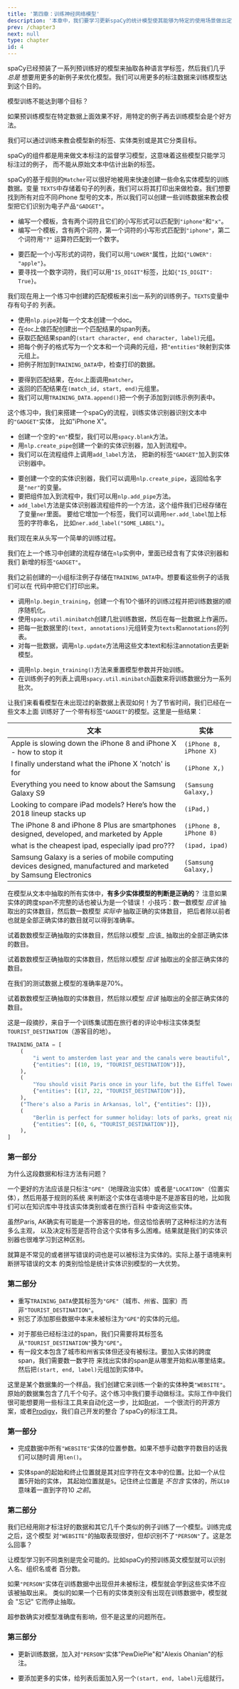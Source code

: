 ```yaml
---
title: '第四章：训练神经网络模型'
description: '本章中，我们要学习更新spaCy的统计模型使其能够为特定的使用场景做出定制化。一个例子是我们想要在网络上的评论中抽取一种新的实体。我们将会学到如何从头编码自己的模型训练流程，了解模型训练的基本工作原理，以及一些技巧使得我们自己的定制化自然语言处理项目能够更加成功。'
prev: /chapter3
next: null
type: chapter
id: 4
---
```


<exercise id="1" title="训练和更新模型" type="slides,video">

<slides source="chapter4_01_training-updating-models" start="35:02" end="38:495">
</slides>

</exercise>

<exercise id="2" title="模型训练的目的">

spaCy已经预装了一系列预训练好的模型来抽取各种语言学标签，然后我们几乎 _总是_
想要用更多的新例子来优化模型。我们可以用更多的标注数据来训练模型达到这个目的。

模型训练不能达到哪个目标？

<choice>

<opt text="改进特定数据上面的准确度。">

如果预训练模型在特定数据上面效果不好，用特定的例子再去训练模型会是个好方法。

</opt>

<opt text="学习新的分类目标。">

我们可以通过训练来教会模型新的标签、实体类别或是其它分类目标。

</opt>

<opt text="在未标注数据中做模式发现。" correct="true">

spaCy的组件都是用来做文本标注的监督学习模型，这意味着这些模型只能学习标注过的例子，
而不能从原始文本中估计出新的标签。

</opt>

</choice>

</exercise>

<exercise id="3" title="创建训练数据(1)">

spaCy的基于规则的`Matcher`可以很好地被用来快速创建一些命名实体模型的训练数据。变量
`TEXTS`中存储着句子的列表，我们可以将其打印出来做检查。我们想要找到所有对应不同iPhone
型号的文本，所以我们可以创建一些训练数据来教会模型把它们识别为电子产品`"GADGET"`。

- 编写一个模板，含有两个词符且它们的小写形式可以匹配到`"iphone"`和`"x"`。
- 编写一个模板，含有两个词符，第一个词符的小写形式匹配到`"iphone"`，第二个词符用`"?"`
  运算符匹配到一个数字。

<codeblock id="04_03">

- 要匹配一个小写形式的词符，我们可以用`"LOWER"`属性，比如`{"LOWER": "apple"}`。
- 要寻找一个数字词符，我们可以用`"IS_DIGIT"`标签，比如`{"IS_DIGIT": True}`。

</codeblock>

</exercise>

<exercise id="4" title="创建训练数据(2)">

我们现在用上一个练习中创建的匹配模板来引出一系列的训练例子。`TEXTS`变量中存有句子的
列表。

- 使用`nlp.pipe`对每一个文本创建一个doc。
- 在`doc`上做匹配创建出一个匹配结果的span列表。
- 获取匹配结果span的`(start character, end character, label)`元组。
- 把每个例子的格式写为一个文本和一个词典的元组，把`"entities"`映射到实体元组上。
- 把例子附加到`TRAINING_DATA`中，检查打印的数据。

<codeblock id="04_04">

- 要得到匹配结果，在`doc`上面调用`matcher`。
- 返回的匹配结果在`(match_id, start, end)`元组里。
- 我们可以用`TRAINING_DATA.append()`把一个例子添加到训练示例列表中。

</codeblock>

</exercise>

<exercise id="5" title="模型训练过程" type="slides,video">

<slides source="chapter4_02_training-loop" start="39:00" end="42:25">
</slides>

</exercise>

<exercise id="6" title="设置流程">

这个练习中，我们来搭建一个spaCy的流程，训练实体识别器识别文本中的`"GADGET"`实体，
比如"iPhone X"。

- 创建一个空的`"en"`模型，我们可以用`spacy.blank`方法。
- 用`nlp.create_pipe`创建一个新的实体识别器，加入到流程中。
- 我们可以在流程组件上调用`add_label`方法， 把新的标签`"GADGET"`加入到实体识别器中。

<codeblock id="04_06">

- 要创建一个空的实体识别器，我们可以调用`nlp.create_pipe`，返回给名字是`"ner"`的变量。
- 要把组件加入到流程中，我们可以用`nlp.add_pipe`方法。
- `add_label`方法是实体识别器流程组件的一个方法，这个组件我们已经存储在了变量`ner`里面。
  要给它增加一个标签，我们可以调用`ner.add_label`加上标签的字符串名，
  比如`ner.add_label("SOME_LABEL")`。

</codeblock>

</exercise>

<exercise id="7" title="搭建训练过程">

我们现在来从头写一个简单的训练过程。

我们在上一个练习中创建的流程存储在`nlp`实例中，里面已经含有了实体识别器和我们
新增的标签`"GADGET"`。

我们之前创建的一小组标注例子存储在`TRAINING_DATA`中。想要看这些例子的话我们可以在
代码中把它们打印出来。

- 调用`nlp.begin_training`，创建一个有10个循环的训练过程并把训练数据的顺序随机化。
- 使用`spacy.util.minibatch`创建几批训练数据，然后在每一批数据上作遍历。
- 把每一批数据里的`(text, annotations)`元组转变为`texts`和`annotations`的列表。
- 对每一批数据，调用`nlp.update`方法用这些文本text和标注annotation去更新模型。

<codeblock id="04_07">

- 调用`nlp.begin_training()`方法来重置模型参数并开始训练。
- 在训练例子的列表上调用`spacy.util.minibatch`函数来将训练数据分为一系列批次。

</codeblock>

</exercise>

<exercise id="8" title="检测模型">

让我们来看看模型在未出现过的新数据上表现如何！为了节省时间，我们已经在一些文本上面
训练好了一个带有标签`"GADGET"`的模型。这里是一些结果：


| 文本                                                                                                              | 实体              |
| ----------------------------------------------------------------------------------------------------------------- | ---------------------- |
| Apple is slowing down the iPhone 8 and iPhone X - how to stop it                                                  | `(iPhone 8, iPhone X)` |
| I finally understand what the iPhone X 'notch' is for                                                             | `(iPhone X,)`          |
| Everything you need to know about the Samsung Galaxy S9                                                           | `(Samsung Galaxy,)`    |
| Looking to compare iPad models? Here’s how the 2018 lineup stacks up                                              | `(iPad,)`              |
| The iPhone 8 and iPhone 8 Plus are smartphones designed, developed, and marketed by Apple                         | `(iPhone 8, iPhone 8)` |
| what is the cheapest ipad, especially ipad pro???                                                                 | `(ipad, ipad)`         |
| Samsung Galaxy is a series of mobile computing devices designed, manufactured and marketed by Samsung Electronics | `(Samsung Galaxy,)`    |

在模型从文本中抽取的所有实体中，**有多少实体模型的判断是正确的**？
注意如果实体的跨度span不完整的话也被认为是一个错误！
小技巧：数一数模型 _应该_ 抽取出的实体数目，然后数一数模型 _实际中_ 抽取正确的实体数目，
把后者除以前者也就是全部正确实体的数目就可以得到准确率。

<choice>

<opt text="45%">
试着数数模型正确抽取的实体数目，然后除以模型 _应该_ 抽取出的全部正确实体的数目。

</opt>

<opt text="60%">

试着数数模型正确抽取的实体数目，然后除以模型 _应该_ 抽取出的全部正确实体的数目。

</opt>

<opt text="70%" correct="true">

在我们的测试数据上模型的准确率是70%。

</opt>

<opt text="90%">

试着数数模型正确抽取的实体数目，然后除以模型 _应该_ 抽取出的全部正确实体的数目。

</opt>

</choice>

</exercise>

<exercise id="9" title="模型训练最佳实践" type="slides,video">

<slides source="chapter4_03_training-best-practices" start="42:36" end="44:55">
</slides>

</exercise>

<exercise id="10" title="好数据vs烂数据">

这是一段摘抄，来自于一个训练集试图在旅行者的评论中标注实体类型
`TOURIST_DESTINATION`（游客目的地）。

```python
TRAINING_DATA = [
    (
        "i went to amsterdem last year and the canals were beautiful",
        {"entities": [(10, 19, "TOURIST_DESTINATION")]},
    ),
    (
        "You should visit Paris once in your life, but the Eiffel Tower is kinda boring",
        {"entities": [(17, 22, "TOURIST_DESTINATION")]},
    ),
    ("There's also a Paris in Arkansas, lol", {"entities": []}),
    (
        "Berlin is perfect for summer holiday: lots of parks, great nightlife, cheap beer!",
        {"entities": [(0, 6, "TOURIST_DESTINATION")]},
    ),
]
```

### 第一部分

为什么这段数据和标注方法有问题？

<choice>

<opt text="一个地方是不是游客目的地是一个主观看法而不是客观绝对的，所以实体识别器很难学习到。" correct="true">

一个更好的方法应该是只标注`"GPE"`（地理政治实体）或者是`"LOCATION"`（位置实体），然后用基于规则的系统
来判断这个实体在语境中是不是游客目的地，比如我们可以在知识库中寻找该实体类别或者在旅行百科
中查询这些实体。

</opt>

<opt text="Paris（巴黎）为了保持一致也应该被标注为游客目的地，不然扰乱模型的判断。">

虽然Paris, AK确实有可能是一个游客目的地，但这恰恰表明了这种标注的方法有多么主观，
以及决定标签是否符合这个实体有多么困难。结果就是我们的实体识别器也很难学习到这种区别。

</opt>

<opt text="像拼写错误的'amsterdem'这种非常罕见的词库以外的词就不应该被标注为实体。">

就算是不常见的或者拼写错误的词也是可以被标注为实体的。实际上基于语境来判断拼写错误的文本
的类别恰恰是统计实体识别模型的一大优势。

</opt>

</choice>

### 第二部分

- 重写`TRAINING_DATA`使其标签为`"GPE"`（城市、州省、国家）而非`"TOURIST_DESTINATION"`。
- 别忘了添加那些数据中本来未被标注为`"GPE"`的实体的元组。

<codeblock id="04_10">

- 对于那些已经标注过的span，我们只需要将其标签名从`"TOURIST_DESTINATION"`换为`"GPE"`。
- 有一段文本包含了城市和州省实体但还没有被标注。要加入实体的跨度span，我们需要数一数字符
  来找出实体的span是从哪里开始和从哪里结束。然后把`(start, end, label)`元组加到实体中。

</codeblock>

</exercise>

<exercise id="11" title="训练多个标签">

这里是某个数据集的一个样品，我们创建它来训练一个新的实体种类`"WEBSITE"`。
原始的数据集包含了几千个句子。这个练习中我们要手动做标注。实际工作中我们
很可能想要用一些标注工具来自动化这一步，比如[Brat](http://brat.nlplab.org/)，
一个很流行的开源方案，或者[Prodigy](https://prodi.gy)，我们自己开发的整合
了spaCy的标注工具。

### 第一部分

- 完成数据中所有`"WEBSITE"`实体的位置参数。如果不想手动数字符数目的话我们可以随时调
用`len()`。

<codeblock id="04_11_01">

- 实体span的起始和终止位置就是其对应字符在文本中的位置。比如一个从位置5开始的实体，
  其起始位置就是`5`。记住终止位置是 _不包含_ 实体的，所以`10`意味着一直到字符10
  _之前_。

</codeblock>

### 第二部分

我们已经用刚才标注好的数据和其它几千个类似的例子训练了一个模型。训练完成之后，这个模型
对`"WEBSITE"`的抽取表现很好，但却识别不了`"PERSON"`了。这是怎么回事？

<choice>

<opt text='对模型来说很难学习到如<code>"PERSON"</code>和<code>"WEBSITE"</code>这样不同的类别。'>

让模型学习到不同类别是完全可能的。比如spaCy的预训练英文模型就可以识别人名、组织名或者
百分数。

</opt>

<opt text='训练数据中没有任何<code>"PERSON"</code>的例子了，所以模型学习到这个标签本身是错误的。' correct="true">

如果`"PERSON"`实体在训练数据中出现但并未被标注，模型就会学到这些实体不应该被抽取出来。
类似的如果一个已有的实体类别没有出现在训练数据中，模型就会 \"忘记\" 它而停止抽取。

</opt>

<opt text="我们需要返回模型超参数来让两种实体类别都被识别出来。">

超参数确实对模型准确度有影响，但不是这里的问题所在。

</opt>

</choice>

### 第三部分

- 更新训练数据，加入对`"PERSON"`实体"PewDiePie"和"Alexis Ohanian"的标注。

<codeblock id="04_11_02">

- 要添加更多的实体，给列表后面加入另一个`(start, end, label)`元组就行。

</codeblock>

</exercise>

<exercise id="12" title="总结" type="slides,video">

<slides source="chapter4_04_wrapping-up" start="45:01" end="47:195">
</slides>

</exercise>
